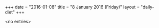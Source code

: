 +++
date = "2016-01-08"
title = "8 January 2016 (Friday)"
layout = "daily-diet"
+++

<p>&lt;no entries&gt;</p>